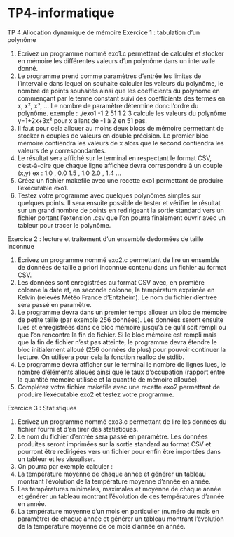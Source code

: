 # TP4-informatique
TP 4
Allocation dynamique de mémoire
Exercice 1 : tabulation d’un polynôme

1. Écrivez un programme nommé exo1.c permettant de calculer et stocker en mémoire les
différentes valeurs d’un polynôme dans un intervalle donné.
1. Le programme prend comme paramètres d’entrée les limites de l’intervalle dans lequel on
souhaite calculer les valeurs du polynôme, le nombre de points souhaités ainsi que les
coefficients du polynôme en commençant par le terme constant suivi des coefficients des
termes en x, x², x³, … Le nombre de paramètre détermine donc l’ordre du polynôme.
exemple : ./exo1 -1 2 51 1 2 3 calcule les valeurs du polynôme y=1+2x+3x² pour x allant de
-1 à 2 en 51 pas.
2. Il faut pour cela allouer au moins deux blocs de mémoire permettant de stocker n couples de
valeurs en double précision. Le premier bloc mémoire contiendra les valeurs de x alors que
le second contiendra les valeurs de y correspondantes.
3. Le résultat sera affiché sur le terminal en respectant le format CSV, c’est-à-dire que chaque
ligne affichée devra correspondre à un couple (x,y)
ex :
1.0 , 0.0
1.5 , 1.0
2.0 , 1.4
…
2. Créez un fichier makefile avec une recette exo1 permettant de produire l’exécutable exo1.
3. Testez votre programme avec quelques polynômes simples sur quelques points. Il sera ensuite
possible de tester et vérifier le résultat sur un grand nombre de points en redirigeant la sortie
standard vers un fichier portant l’extension .csv que l’on pourra finalement ouvrir avec un
tableur pour tracer le polynôme.

Exercice 2 : lecture et traitement d’un ensemble dedonnées de taille inconnue

1. Écrivez un programme nommé exo2.c permettant de lire un ensemble de données de taille a
priori inconnue contenu dans un fichier au format CSV.
1. Les données sont enregistrées au format CSV avec, en première colonne la date et, en
seconde colonne, la température exprimée en Kelvin (relevés Météo France d’Entzheim). Le
nom du fichier d’entrée sera passé en paramètre.
2. Le programme devra dans un premier temps allouer un bloc de mémoire de petite taille (par
exemple 256 données). Les données seront ensuite lues et enregistrées dans ce bloc
mémoire jusqu’à ce qu’il soit rempli ou que l’on rencontre la fin de fichier. Si le bloc
mémoire est rempli mais que la fin de fichier n’est pas atteinte, le programme devra étendre
le bloc initialement alloué (256 données de plus) pour pouvoir continuer la lecture. On
utilisera pour cela la fonction realloc de stdlib.
3. Le programme devra afficher sur le terminal le nombre de lignes lues, le nombre d’éléments
alloués ainsi que le taux d’occupation (rapport entre la quantité mémoire utilisée et la
quantité de mémoire allouée).
2. Complétez votre fichier makefile avec une recette exo2 permettant de produire l’exécutable
exo2 et testez votre programme.

Exercice 3 : Statistiques

1. Écrivez un programme nommé exo3.c permettant de lire les données du fichier fourni et d’en
tirer des statistiques.
1. Le nom du fichier d’entrée sera passé en paramètre. Les données produites seront imprimées
sur la sortie standard au format CSV et pourront être redirigées vers un fichier pour enfin
être importées dans un tableur et les visualiser.
2. On pourra par exemple calculer :
1. La température moyenne de chaque année et générer un tableau montrant l’évolution de
la température moyenne d’année en année.
2. Les températures minimales, maximales et moyenne de chaque année et générer un
tableau montrant l’évolution de ces températures d’année en année.
3. La température moyenne d’un mois en particulier (numéro du mois en paramètre) de
chaque année et générer un tableau montrant l’évolution de la température moyenne de
ce mois d’année en année.

